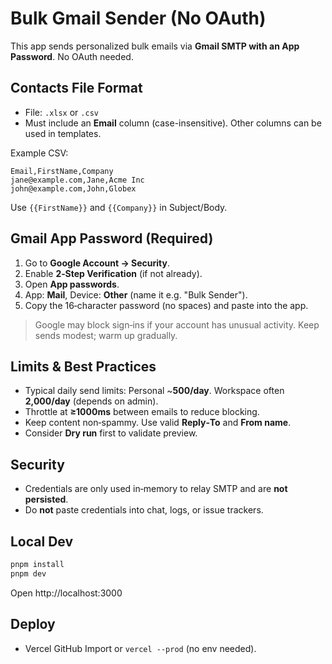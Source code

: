 # Bulk Gmail Sender (No OAuth)

This app sends personalized bulk emails via **Gmail SMTP with an App Password**. No OAuth needed.

## Contacts File Format
- File: `.xlsx` or `.csv`
- Must include an **Email** column (case-insensitive). Other columns can be used in templates.

Example CSV:

```
Email,FirstName,Company
jane@example.com,Jane,Acme Inc
john@example.com,John,Globex
```

Use `{{FirstName}}` and `{{Company}}` in Subject/Body.

## Gmail App Password (Required)
1. Go to **Google Account → Security**.
2. Enable **2‑Step Verification** (if not already).
3. Open **App passwords**.
4. App: **Mail**, Device: **Other** (name it e.g. "Bulk Sender").
5. Copy the 16‑character password (no spaces) and paste into the app.

> Google may block sign‑ins if your account has unusual activity. Keep sends modest; warm up gradually.

## Limits & Best Practices
- Typical daily send limits: Personal ~**500/day**. Workspace often **2,000/day** (depends on admin).
- Throttle at **≥1000ms** between emails to reduce blocking.
- Keep content non‑spammy. Use valid **Reply‑To** and **From name**.
- Consider **Dry run** first to validate preview.

## Security
- Credentials are only used in‑memory to relay SMTP and are **not persisted**.
- Do **not** paste credentials into chat, logs, or issue trackers.

## Local Dev
```bash
pnpm install
pnpm dev
```
Open http://localhost:3000

## Deploy
- Vercel GitHub Import or `vercel --prod` (no env needed).